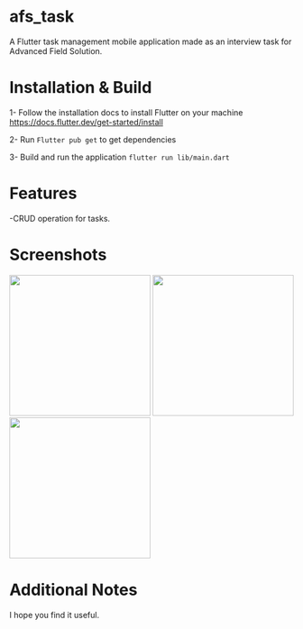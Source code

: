 # afs_task

A Flutter task management mobile application made as an interview task for Advanced Field Solution.

# Installation & Build

1- Follow the installation docs to install Flutter on your machine <https://docs.flutter.dev/get-started/install>

2- Run `Flutter pub get` to get dependencies

3- Build and run the application `flutter run lib/main.dart` 


# Features

-CRUD operation for tasks.

# Screenshots
<img src="https://user-images.githubusercontent.com/34034904/226210453-1f2949a5-1fbb-4a0d-9fac-f8550725b17d.png" width="250">
<img src="https://user-images.githubusercontent.com/34034904/226210421-7f73de72-b4cc-45dc-b89c-369d7e09f446.png" width="250">
<img src="https://user-images.githubusercontent.com/34034904/226210956-0ed90c04-bd23-4344-aef8-70e1b6c68ef6.png" width="250">

# Additional Notes

I hope you find it useful.

